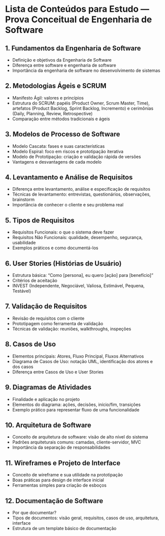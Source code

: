 # Lista de Conteúdos para Estudo — Prova Conceitual de Engenharia de Software

## 1. Fundamentos da Engenharia de Software

* Definição e objetivos da Engenharia de Software
* Diferença entre software e engenharia de software
* Importância da engenharia de software no desenvolvimento de sistemas

## 2. Metodologias Ágeis e SCRUM

* Manifesto Ágil: valores e princípios
* Estrutura do SCRUM: papéis (Product Owner, Scrum Master, Time), artefatos (Product Backlog, Sprint Backlog, Incremento) e cerimônias (Daily, Planning, Review, Retrospective)
* Comparação entre métodos tradicionais e ágeis

## 3. Modelos de Processo de Software

* Modelo Cascata: fases e suas características
* Modelo Espiral: foco em riscos e prototipação iterativa
* Modelo de Prototipação: criação e validação rápida de versões
* Vantagens e desvantagens de cada modelo

## 4. Levantamento e Análise de Requisitos

* Diferença entre levantamento, análise e especificação de requisitos
* Técnicas de levantamento: entrevistas, questionários, observações, brainstorm
* Importância de conhecer o cliente e seu problema real

## 5. Tipos de Requisitos

* Requisitos Funcionais: o que o sistema deve fazer
* Requisitos Não Funcionais: qualidade, desempenho, segurança, usabilidade
* Exemplos práticos e como documentá-los

## 6. User Stories (Histórias de Usuário)

* Estrutura básica: “Como \[persona], eu quero \[ação] para \[benefício]”
* Critérios de aceitação
* INVEST (Independente, Negociável, Valiosa, Estimável, Pequena, Testável)

## 7. Validação de Requisitos

* Revisão de requisitos com o cliente
* Prototipagem como ferramenta de validação
* Técnicas de validação: reuniões, walkthroughs, inspeções

## 8. Casos de Uso

* Elementos principais: Atores, Fluxo Principal, Fluxos Alternativos
* Diagrama de Casos de Uso: notação UML, identificação dos atores e dos casos
* Diferença entre Casos de Uso e User Stories

## 9. Diagramas de Atividades

* Finalidade e aplicação no projeto
* Elementos do diagrama: ações, decisões, início/fim, transições
* Exemplo prático para representar fluxo de uma funcionalidade

## 10. Arquitetura de Software

* Conceito de arquitetura de software: visão de alto nível do sistema
* Padrões arquiteturais comuns: camadas, cliente-servidor, MVC
* Importância da separação de responsabilidades

## 11. Wireframes e Projeto de Interface

* Conceito de wireframe e sua utilidade na prototipação
* Boas práticas para design de interface inicial
* Ferramentas simples para criação de esboços

## 12. Documentação de Software

* Por que documentar?
* Tipos de documentos: visão geral, requisitos, casos de uso, arquitetura, interface
* Estrutura de um template básico de documentação
